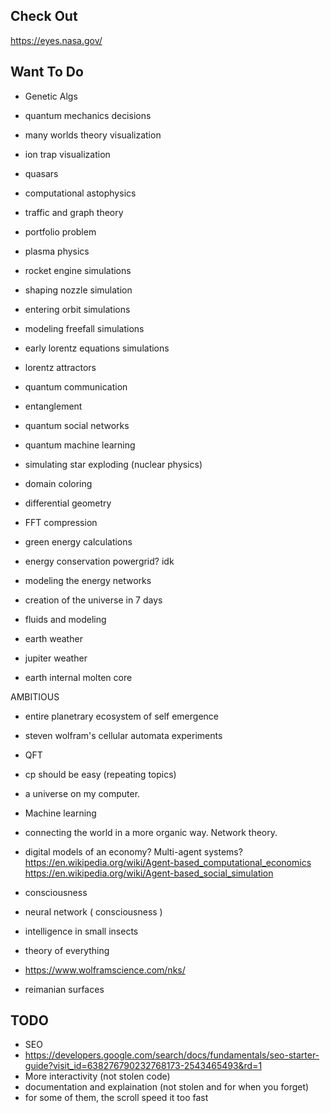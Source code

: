
## Check Out
https://eyes.nasa.gov/

## Want To Do
- Genetic Algs
- quantum mechanics decisions
- many worlds theory visualization
- ion trap visualization
- quasars
- computational astophysics
- traffic and graph theory
- portfolio problem
- plasma physics
- rocket engine simulations
- shaping nozzle simulation
- entering orbit simulations
- modeling freefall simulations
- early lorentz equations simulations
- lorentz attractors

- quantum communication
- entanglement
- quantum social networks
- quantum machine learning

- simulating star exploding (nuclear physics)
- domain coloring
- differential geometry

- FFT compression

- green energy calculations
- energy conservation powergrid? idk
- modeling the energy networks

- creation of the universe in 7 days

- fluids and modeling
- earth weather
- jupiter weather
- earth internal molten core

AMBITIOUS
- entire planetrary ecosystem of self emergence
- steven wolfram's cellular automata experiments
- QFT
- cp should be easy (repeating topics)
- a universe on my computer.

- Machine learning
- connecting the world in a more organic way. Network theory.

- digital models of an economy? Multi-agent systems?
https://en.wikipedia.org/wiki/Agent-based_computational_economics
https://en.wikipedia.org/wiki/Agent-based_social_simulation

- consciousness
- neural network ( consciousness )
- intelligence in small insects

- theory of everything
- https://www.wolframscience.com/nks/

- reimanian surfaces



## TODO
- SEO
- https://developers.google.com/search/docs/fundamentals/seo-starter-guide?visit_id=638276790232768173-2543465493&rd=1
- More interactivity (not stolen code)
- documentation and explaination (not stolen and for when you forget)
- for some of them, the scroll speed it too fast